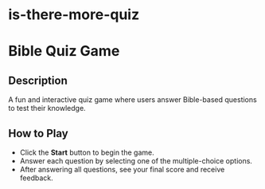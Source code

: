 # is-there-more-quiz
# Bible Quiz Game

## Description
A fun and interactive quiz game where users answer Bible-based questions to test their knowledge.

## How to Play
- Click the **Start** button to begin the game.
- Answer each question by selecting one of the multiple-choice options.
- After answering all questions, see your final score and receive feedback.
